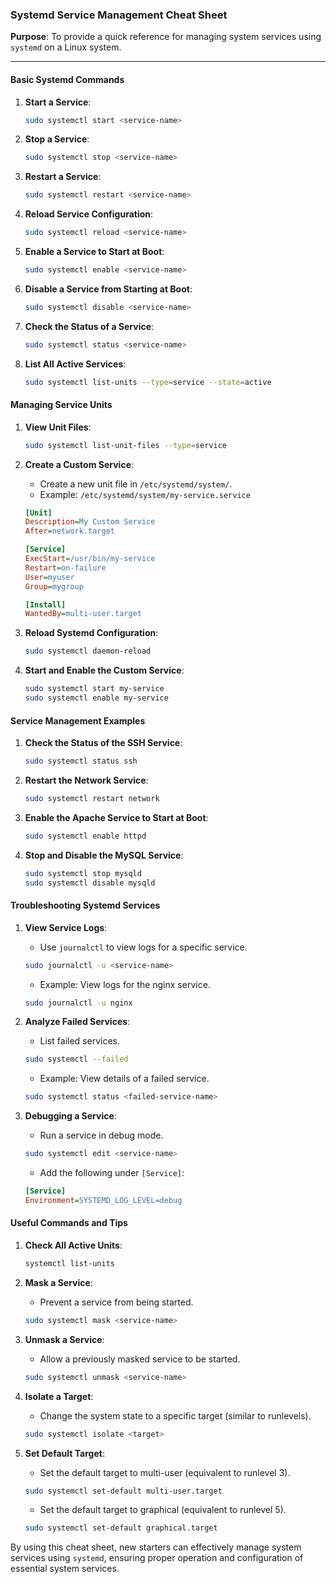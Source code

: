 ### Systemd Service Management Cheat Sheet

**Purpose**: To provide a quick reference for managing system services using `systemd` on a Linux system.

---

#### Basic Systemd Commands

1. **Start a Service**:
   ```sh
   sudo systemctl start <service-name>
   ```

2. **Stop a Service**:
   ```sh
   sudo systemctl stop <service-name>
   ```

3. **Restart a Service**:
   ```sh
   sudo systemctl restart <service-name>
   ```

4. **Reload Service Configuration**:
   ```sh
   sudo systemctl reload <service-name>
   ```

5. **Enable a Service to Start at Boot**:
   ```sh
   sudo systemctl enable <service-name>
   ```

6. **Disable a Service from Starting at Boot**:
   ```sh
   sudo systemctl disable <service-name>
   ```

7. **Check the Status of a Service**:
   ```sh
   sudo systemctl status <service-name>
   ```

8. **List All Active Services**:
   ```sh
   sudo systemctl list-units --type=service --state=active
   ```

#### Managing Service Units

1. **View Unit Files**:
   ```sh
   sudo systemctl list-unit-files --type=service
   ```

2. **Create a Custom Service**:
      - Create a new unit file in `/etc/systemd/system/`.
      - Example: `/etc/systemd/system/my-service.service`
      ```ini
      [Unit]
      Description=My Custom Service
      After=network.target

      [Service]
      ExecStart=/usr/bin/my-service
      Restart=on-failure
      User=myuser
      Group=mygroup

      [Install]
      WantedBy=multi-user.target
      ```

3. **Reload Systemd Configuration**:
   ```sh
   sudo systemctl daemon-reload
   ```

4. **Start and Enable the Custom Service**:
   ```sh
   sudo systemctl start my-service
   sudo systemctl enable my-service
   ```

#### Service Management Examples

1. **Check the Status of the SSH Service**:
   ```sh
   sudo systemctl status ssh
   ```

2. **Restart the Network Service**:
   ```sh
   sudo systemctl restart network
   ```

3. **Enable the Apache Service to Start at Boot**:
   ```sh
   sudo systemctl enable httpd
   ```

4. **Stop and Disable the MySQL Service**:
   ```sh
   sudo systemctl stop mysqld
   sudo systemctl disable mysqld
   ```

#### Troubleshooting Systemd Services

1. **View Service Logs**:
      - Use `journalctl` to view logs for a specific service.
      ```sh
      sudo journalctl -u <service-name>
      ```
      - Example: View logs for the nginx service.
      ```sh
      sudo journalctl -u nginx
      ```

2. **Analyze Failed Services**:
      - List failed services.
      ```sh
      sudo systemctl --failed
      ```
      - Example: View details of a failed service.
      ```sh
      sudo systemctl status <failed-service-name>
      ```

3. **Debugging a Service**:
      - Run a service in debug mode.
      ```sh
      sudo systemctl edit <service-name>
      ```
      - Add the following under `[Service]`:
      ```ini
      [Service]
      Environment=SYSTEMD_LOG_LEVEL=debug
      ```

#### Useful Commands and Tips

1. **Check All Active Units**:
   ```sh
   systemctl list-units
   ```

2. **Mask a Service**:
      - Prevent a service from being started.
      ```sh
      sudo systemctl mask <service-name>
      ```

3. **Unmask a Service**:
      - Allow a previously masked service to be started.
      ```sh
      sudo systemctl unmask <service-name>
      ```

4. **Isolate a Target**:
      - Change the system state to a specific target (similar to runlevels).
      ```sh
      sudo systemctl isolate <target>
      ```

5. **Set Default Target**:
      - Set the default target to multi-user (equivalent to runlevel 3).
      ```sh
      sudo systemctl set-default multi-user.target
      ```
      - Set the default target to graphical (equivalent to runlevel 5).
      ```sh
      sudo systemctl set-default graphical.target
      ```

By using this cheat sheet, new starters can effectively manage system services using `systemd`, ensuring proper operation and configuration of essential system services.